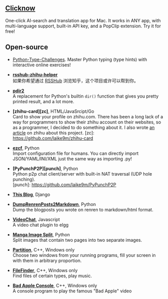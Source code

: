 ## [Clicknow](https://clicknow.ai)

One-click AI-search and translation app for Mac. It works in ANY app, with multi-language support, built-in API key, and a PopClip extension. Try it for free!

## Open-source

- [Python-Type-Challenges](https://github.com/laike9m/Python-Type-Challenges). 
  Master Python typing (type hints) with interactive online exercises!

* **[rsshub-zhihu-helper](https://github.com/laike9m/rsshub-zhihu-helper)**  
如果你希望通过 [RSSHub](https://docs.rsshub.app/) 浏览知乎，这个项目或许可以帮到你。

* **[pdir2](https://github.com/laike9m/pdir2)**   
A replacement for Python's builtin `dir()` function that gives you pretty printed result, and a lot more.

* **[zhihu-card][zc]**, HTML/JavaSrcipt/Go   
Card to show your profile on zhihu.com. There has been a long lack of a way for programmers to show their zhihu account on their websites, so as a programmer, I decided to do something about it. I also wrote [an article](https://zhuanlan.zhihu.com/p/21762979) on zhihu about this project.
[zc]: https://github.com/laike9m/zhihu-card

* **[ezcf](https://github.com/laike9m/ezcf)**, Python  
Import configuration file for humans. You can directly import JSON/YAML/INI/XML just the same way as importing .py!

* **[PyPunchP2P][punch]**, Python  
  Python p2p chat client/server with built-in NAT traversal (UDP hole punching).  
[punch]: https://github.com/laike9m/PyPunchP2P

* **[This Blog][blog]**, Django

[blog]: https://github.com/laike9m/My_Blog 

* **[DumpRenrenPosts2Markdown][renren]**, Python  
  Dump the blogposts you wrote on renren to markdown/html format.

[renren]: https://github.com/laike9m/DumpRenrenPosts2Markdown

* **[VideoChat][vc]**, Javascript  
  A video chat plugin to elgg

[vc]: https://github.com/laike9m/VideoChat

* **[Manga Image Split][splitp]**, Python  
  Split images that contain two pages into two separate images.

[splitp]: https://github.com/laike9m/split_p

* **[Partition][partition]**, C++, Windows only  
  Choose two windows from your running programs, fill your screen in with them in arbitrary proportion.

[partition]: /media/files/Partition.exe

* **[FileFinder][filefinder]**, C++, Windows only  
  Find files of certain types, play music.

[filefinder]: /media/files/FileFinder.exe

* **[Bad Apple Console][BA]**, C++, Windows only  
  A console program to play the famous "Bad Apple" video

[BA]: https://github.com/laike9m/Bad-Apple-Console